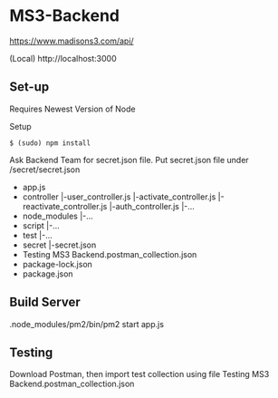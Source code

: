 # MS3-Backend

https://www.madisons3.com/api/

(Local) http://localhost:3000

## Set-up
Requires Newest Version of Node

Setup
```
$ (sudo) npm install
```

Ask Backend Team for secret.json file.
Put secret.json file under /secret/secret.json

- app.js
- controller
  |-user_controller.js
  |-activate_controller.js
  |-reactivate_controller.js
  |-auth_controller.js
  |-...
- node_modules
  |-...
- script
  |-...
- test
  |-...
- secret
  |-secret.json
- Testing MS3 Backend.postman_collection.json
- package-lock.json
- package.json


## Build Server

.node_modules/pm2/bin/pm2 start app.js

## Testing

Download Postman, then import test collection using file Testing MS3 Backend.postman_collection.json
